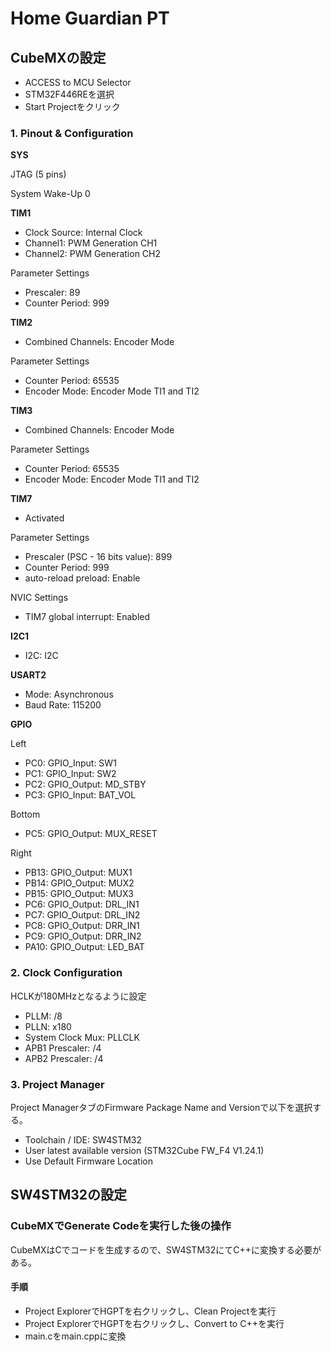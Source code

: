 # Home Guardian PT

## CubeMXの設定

- ACCESS to MCU Selector
- STM32F446REを選択
- Start Projectをクリック

### 1. Pinout & Configuration

**SYS**

JTAG (5 pins)

System Wake-Up 0

**TIM1**

- Clock Source: Internal Clock
- Channel1: PWM Generation CH1
- Channel2: PWM Generation CH2

Parameter Settings

- Prescaler: 89
- Counter Period: 999

**TIM2**

- Combined Channels: Encoder Mode

Parameter Settings

- Counter Period: 65535
- Encoder Mode: Encoder Mode TI1 and TI2

**TIM3**

- Combined Channels: Encoder Mode

Parameter Settings

- Counter Period: 65535
- Encoder Mode: Encoder Mode TI1 and TI2

**TIM7**

- Activated

Parameter Settings

- Prescaler (PSC - 16 bits value): 899
- Counter Period: 999
- auto-reload preload: Enable

NVIC Settings

- TIM7 global interrupt: Enabled


**I2C1**

- I2C: I2C

**USART2**

- Mode: Asynchronous
- Baud Rate: 115200

**GPIO**

Left

- PC0: GPIO_Input: SW1
- PC1: GPIO_Input: SW2
- PC2: GPIO_Output: MD_STBY
- PC3: GPIO_Input: BAT_VOL

Bottom

- PC5: GPIO_Output: MUX_RESET

Right

- PB13: GPIO_Output: MUX1
- PB14: GPIO_Output: MUX2
- PB15: GPIO_Output: MUX3
- PC6: GPIO_Output: DRL_IN1
- PC7: GPIO_Output: DRL_IN2
- PC8: GPIO_Output: DRR_IN1
- PC9: GPIO_Output: DRR_IN2
- PA10: GPIO_Output: LED_BAT

### 2. Clock Configuration

HCLKが180MHzとなるように設定

- PLLM: /8
- PLLN: x180
- System Clock Mux: PLLCLK
- APB1 Prescaler: /4
- APB2 Prescaler: /4

### 3. Project Manager


Project ManagerタブのFirmware Package Name and Versionで以下を選択する。

- Toolchain / IDE: SW4STM32
- User latest available version (STM32Cube FW_F4 V1.24.1)
- Use Default Firmware Location

## SW4STM32の設定

### CubeMXでGenerate Codeを実行した後の操作

CubeMXはCでコードを生成するので、SW4STM32にてC++に変換する必要がある。

#### 手順
 - Project ExplorerでHGPTを右クリックし、Clean Projectを実行
 - Project ExplorerでHGPTを右クリックし、Convert to C++を実行
 - main.cをmain.cppに変換
 